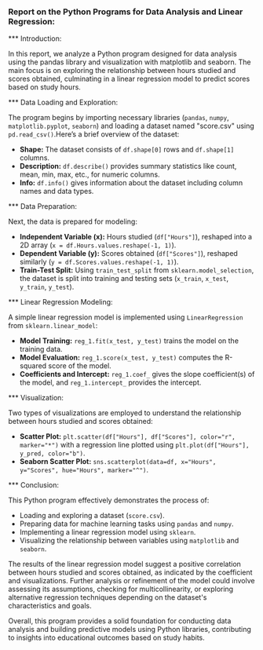 ### Report on the Python Programs for Data Analysis and Linear Regression:

*** Introduction:

In this report, we analyze a Python program designed for data analysis using the pandas library and visualization with matplotlib and seaborn. The main focus 
is on exploring the relationship between hours studied and scores obtained, culminating in a linear regression model to predict scores based on study hours.

 *** Data Loading and Exploration:
 
The program begins by importing necessary libraries (`pandas`, `numpy`, `matplotlib.pyplot`, `seaborn`) and loading a dataset named "score.csv" 
using `pd.read_csv()`.Here’s a brief overview of the dataset:
- **Shape:** The dataset consists of `df.shape[0]` rows and `df.shape[1]` columns.
- **Description:** `df.describe()` provides summary statistics like count, mean, min, max, etc., for numeric columns.
- **Info:** `df.info()` gives information about the dataset including column names and data types.

 *** Data Preparation:

Next, the data is prepared for modeling:
- **Independent Variable (x):** Hours studied (`df["Hours"]`), reshaped into a 2D array (`x = df.Hours.values.reshape(-1, 1)`).
- **Dependent Variable (y):** Scores obtained (`df["Scores"]`), reshaped similarly (`y = df.Scores.values.reshape(-1, 1)`).
- **Train-Test Split:** Using `train_test_split` from `sklearn.model_selection`, the dataset is split into training and testing sets (`x_train`, `x_test`,
  `y_train`, `y_test`).

*** Linear Regression Modeling:

A simple linear regression model is implemented using `LinearRegression` from `sklearn.linear_model`:
- **Model Training:** `reg_1.fit(x_test, y_test)` trains the model on the training data.
- **Model Evaluation:** `reg_1.score(x_test, y_test)` computes the R-squared score of the model.
- **Coefficients and Intercept:** `reg_1.coef_` gives the slope coefficient(s) of the model, and `reg_1.intercept_` provides the intercept.

*** Visualization:

Two types of visualizations are employed to understand the relationship between hours studied and scores obtained:
- **Scatter Plot:** `plt.scatter(df["Hours"], df["Scores"], color="r", marker="*")` with a regression line plotted using `plt.plot(df["Hours"], y_pred,
  color="b")`.
- **Seaborn Scatter Plot:** `sns.scatterplot(data=df, x="Hours", y="Scores", hue="Hours", marker="^")`.

 *** Conclusion:

This Python program effectively demonstrates the process of:
- Loading and exploring a dataset (`score.csv`).
- Preparing data for machine learning tasks using `pandas` and `numpy`.
- Implementing a linear regression model using `sklearn`.
- Visualizing the relationship between variables using `matplotlib` and `seaborn`.

The results of the linear regression model suggest a positive correlation between hours studied and scores obtained, as indicated by the coefficient and 
visualizations. Further analysis or refinement of the model could involve assessing its assumptions, checking for multicollinearity, or exploring alternative
regression techniques depending on the dataset's characteristics and goals.

Overall, this program provides a solid foundation for conducting data analysis and building predictive models using Python libraries, contributing to insights
into educational outcomes based on study habits.

